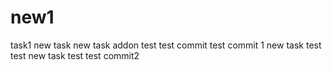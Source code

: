 # new1
task1
new task
new task
addon
test
test commit
test commit 1
new task
test test
new task
test test
commit2
